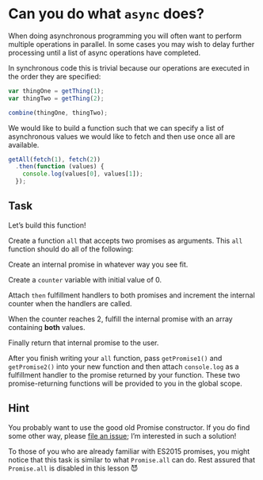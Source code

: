 # Can you do what `async` does?

When doing asynchronous programming you will often want to perform multiple
operations in parallel. In some cases you may wish to delay further processing
until a list of async operations have completed.

In synchronous code this is trivial because our operations are executed in the
order they are specified:

```js
var thingOne = getThing(1);
var thingTwo = getThing(2);

combine(thingOne, thingTwo);
```

We would like to build a function such that we can specify a list of
asynchronous values we would like to fetch and then use once all are
available.

```js
getAll(fetch(1), fetch(2))
  .then(function (values) {
    console.log(values[0], values[1]);
  });
```

## Task

Let’s build this function!

Create a function `all` that accepts two promises as arguments. This `all`
function should do all of the following:

Create an internal promise in whatever way you see fit.

Create a `counter` variable with initial value of 0.

Attach `then` fulfillment handlers to both promises and increment the internal
counter when the handlers are called.

When the counter reaches 2, fulfill the internal promise with an array
containing **both** values.

Finally return that internal promise to the user.

After you finish writing your `all` function, pass `getPromise1()` and
`getPromise2()` into your new function and then attach `console.log` as a
fulfillment handler to the promise returned by your function. These two
promise-returning functions will be provided to you in the global scope.

## Hint

You probably want to use the good old Promise constructor. If you do find some
other way, please [file an
issue](https://github.com/stevekane/promise-it-wont-hurt/issues); I’m
interested in such a solution!

To those of you who are already familiar with ES2015 promises, you might
notice that this task is similar to what `Promise.all` can do. Rest assured
that `Promise.all` is disabled in this lesson 😈
